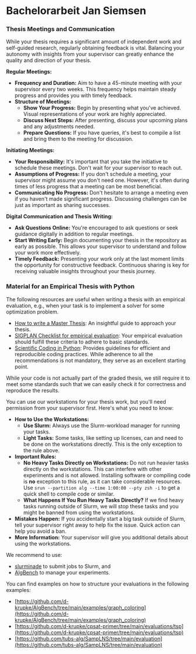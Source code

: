 # Bachelorarbeit Jan Siemsen

### Thesis Meetings and Communication

While your thesis requires a significant amount of independent work and self-guided research, regularly obtaining feedback is vital.
Balancing your autonomy with insights from your supervisor can greatly enhance the quality and direction of your thesis.

**Regular Meetings:**
- **Frequency and Duration:** Aim to have a 45-minute meeting with your supervisor every two weeks. This frequency helps maintain steady progress and provides you with timely feedback.
- **Structure of Meetings:** 
  - **Show Your Progress:** Begin by presenting what you've achieved. Visual representations of your work are highly appreciated.
  - **Discuss Next Steps:** After presenting, discuss your upcoming plans and any adjustments needed.
  - **Prepare Questions:** If you have queries, it's best to compile a list and bring them to the meeting for discussion.

**Initiating Meetings:**
- **Your Responsibility:** It's important that you take the initiative to schedule these meetings. Don't wait for your supervisor to reach out.
- **Assumptions of Progress:** If you don't schedule a meeting, your supervisor might assume you don't need one. However, it's often during times of less progress that a meeting can be most beneficial.
- **Communicating No Progress:** Don't hesitate to arrange a meeting even if you haven't made significant progress. Discussing challenges can be just as important as sharing successes.

**Digital Communication and Thesis Writing:**
- **Ask Questions Online:** You're encouraged to ask questions or seek guidance digitally in addition to regular meetings.
- **Start Writing Early:** Begin documenting your thesis in the repository as early as possible. This allows your supervisor to understand and follow your work more effectively.
- **Timely Feedback:** Presenting your work only at the last moment limits the opportunity for constructive feedback. Continuous sharing is key for receiving valuable insights throughout your thesis journey.


### Material for an Empirical Thesis with Python

The following resources are useful when writing a thesis with an empirical evaluation,
e.g., when your task is to implement a solver for some optimization problem.

* [How to write a Master Thesis](https://users.aalto.fi/~jsaramak/HowToWriteMastersThesis.pdf): An insightful guide to approach your thesis.
* [SIGPLAN Checklist for empirical evaluation](https://raw.githubusercontent.com/SIGPLAN/empirical-evaluation/master/checklist/checklist.pdf): Your empirical evaluation should fulfill these criteria to adhere to basic standards.
* [Scientific Coding in Python](https://learn.scientific-python.org/development/): Provides guidelines for efficient and reproducible coding practices. While adherence to all the recommendations is not mandatory, they serve as an excellent starting point.

While your code is not actually part of the graded thesis, we still require it to meet
some standards such that we can easily check it for correctness and reproduce
the results.

You can use our workstations for your thesis work, but you'll need permission from your supervisor first. Here's what you need to know:

- **How to Use the Workstations:** 
  - **Use Slurm:** Always use the Slurm-workload manager for running your tasks. 
  - **Light Tasks:** Some tasks, like setting up licenses, can and need to be done on the workstations directly. This is the only exception to the rule above.
- **Important Rules:** 
  - **No Heavy Tasks Directly on Workstations:** Do not run heavier tasks directly on the workstations. This can interfere with other experiments and is not allowed. Installing software or compiling code is **no** exception to this rule, as it can take considerable resources. Use `srun --partition alg --time 1:00:00 --pty zsh -i` to get a quick shell to compile code or similar.
  - **What Happens If You Run Heavy Tasks Directly?** If we find heavy tasks running outside of Slurm, we will stop these tasks and you might be banned from using the workstations.
- **Mistakes Happen:** If you accidentally start a big task outside of Slurm, tell your supervisor right away to help fix the issue. Quick action can help you avoid a ban.
- **More Information:** Your supervisor will give you additional details about using the workstations.

We recommend to use:

* [slurminade](https://github.com/d-krupke/slurminade) to submit jobs to Slurm, and
* [AlgBench](https://github.com/d-krupke/algbench) to manage your experiments.

You can find examples on how to structure your evaluations in the following examples:

* [https://github.com/d-krupke/AlgBench/tree/main/examples/graph_coloring](https://github.com/d-krupke/AlgBench/tree/main/examples/graph_coloring)
* [https://github.com/d-krupke/cpsat-primer/tree/main/evaluations/tsp](https://github.com/d-krupke/cpsat-primer/tree/main/evaluations/tsp)
* [https://github.com/tubs-alg/SampLNS/tree/main/evaluation](https://github.com/tubs-alg/SampLNS/tree/main/evaluation)
